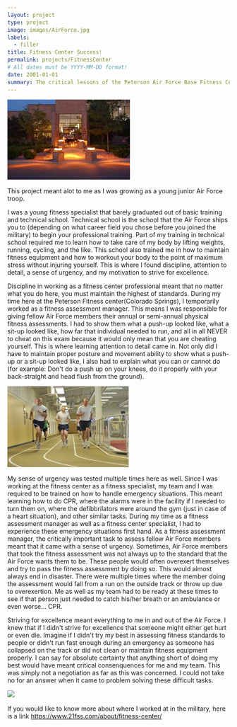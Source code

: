 ```yaml
---
layout: project
type: project
image: images/AirForce.jpg
labels: 
  - filler
title: Fitness Center Success!
permalink: projects/FitnessCenter
# All dates must be YYYY-MM-DD format!
date: 2001-01-01
summary: The critical lessons of the Peterson Air Force Base Fitness Center
---
```


<img class="ui medium right floated rounded image" src="../images/FitnessCenterPeterson.jpg">

  
  
  
  
  
  
  
  
  
  
  This project meant alot to me as I was growing as a young junior Air Force troop.  
  
  I was a young fitness specialist that barely graduated out of basic training and technical school.  Technical school is the school that the Air Force ships you to (depending on what career field you chose before you joined the military) to begin your professional training.  Part of my training in technical school required me to learn how to take care of my body by lifting weights, running, cycling, and the like.  This school also trained me in how to maintain fitness equipment and how to workout your body to the point of maximum stress without injuring yourself.  This is where I found discipline, attention to detail, a sense of urgency, and my motivation to strive for excellence.  
  
  Discipline in working as a fitness center professional meant that no matter what you do here, you must maintain the highest of standards.  During my time here at the Peterson Fitness center(Colorado Springs), I temporarily worked as a fitness assessment manager.  This means I was responsible for giving fellow Air Force members their annual or semi-annual physical fitness assessments.  I had to show them what a push-up looked like, what a sit-up looked like, how far that individual needed to run, and all in all NEVER to cheat on this exam because it would only mean that you are cheating yourself.  This is where learning attention to detail came in.  Not only did I have to maintain proper posture and movement ability to show what a push-up or a sit-up looked like, I also had to explain what you can or cannot do (for example:  Don't do a push up on your knees, do it properly with your back-straight and head flush from the ground).
  
  <img class="ui medium right floated rounded image" src="../images/TrackandField.jpg">
  
  My sense of urgency was tested multiple times here as well.  Since I was working at the fitness center as a fitness specialist, my team and I was required to be trained on how to handle emergency situations.  This meant learning how to do CPR, where the alarms were in the facility if I needed to turn them on, where the defibbrilators were around the gym (just in case of a heart situation), and other similar tasks.  During my time as a fitness assessment manager as well as a fitness center specialist, I had to experience these emergency situations first hand.  As a fitness assessment manager, the critically important task to assess fellow Air Force members meant that it came with a sense of urgency.  Sometimes, Air Force members that took the fitness assessment was not always up to the standard that the Air Force wants them to be.  These people would often overexert themselves and try to pass the fitness assessment by doing so.  This would almost always end in disaster.  There were multiple times where the member doing the assessment would fall from a run on the outside track or throw up due to overexertion.  Me as well as my team had to be ready at these times to see if that person just needed to catch his/her breath or an ambulance or even worse... CPR.
  
  Striving for excellence meant everything to me in and out of the Air Force.  I knew that if I didn't strive for excellence that someone might either get hurt or even die.  Imagine if I didn't try my best in assessing fitness standards to people or didn't run fast enough during an emergency as someone has collapsed on the track or did not clean or maintain fitness equipment properly.  I can say for absolute certainty that anything short of doing my best would have meant critical consenquences for me and my team.  This was simply not a negotiation as far as this was concerned.  I could not take no for an answer when it came to problem solving these difficult tasks. 
  
  <img class="ui medium right floated rounded image" src="..images/PetersonFitnessCenter1.JPG">
  
If you would like to know more about where I worked at in the military, here is a link
https://www.21fss.com/about/fitness-center/
